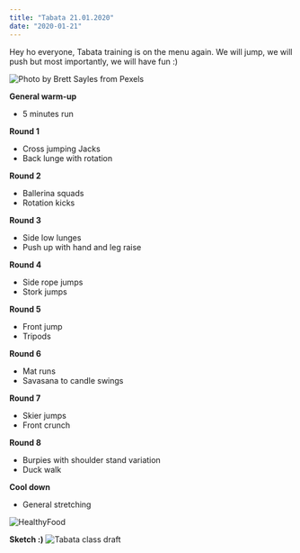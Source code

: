 ```yaml
---
title: "Tabata 21.01.2020"
date: "2020-01-21"
---
```


Hey ho everyone, Tabata training is on the menu again. We will jump, we will push but most importantly, we will have fun :)

![](https://i.imgur.com/Ug2V0ts.jpg "Photo by Brett Sayles from Pexels")

**General warm-up**
- 5 minutes run

**Round 1**
- Cross jumping Jacks
- Back lunge with rotation

**Round 2**
- Ballerina squads
- Rotation kicks

**Round 3**
- Side low lunges
- Push up with hand and leg raise

**Round 4**
- Side rope jumps
- Stork jumps

**Round 5**
- Front jump
- Tripods

**Round 6**
- Mat runs
- Savasana to candle swings

**Round 7**
- Skier jumps
- Front crunch

**Round 8**
- Burpies with shoulder stand variation
- Duck walk

**Cool down**
- General stretching


![HealthyFood](https://i.imgur.com/RzViVOe.jpg "Photo by Nathan Cowley from Pexels")

**Sketch :)**
![Tabata class draft](https://i.imgur.com/4Uc1nP4.jpg "Hand-drawing by Addania")